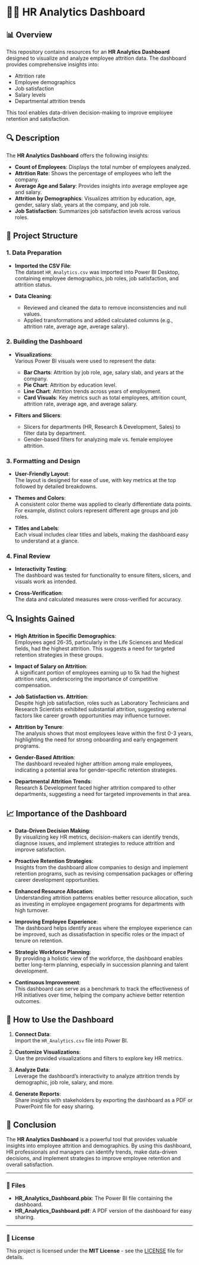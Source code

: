 # 🧑‍💼 HR Analytics Dashboard

## 📊 Overview

This repository contains resources for an **HR Analytics Dashboard** designed to visualize and analyze employee attrition data. The dashboard provides comprehensive insights into:

- Attrition rate
- Employee demographics
- Job satisfaction
- Salary levels
- Departmental attrition trends

This tool enables data-driven decision-making to improve employee retention and satisfaction.

## 🔍 Description

The **HR Analytics Dashboard** offers the following insights:

- **Count of Employees**: Displays the total number of employees analyzed.
- **Attrition Rate**: Shows the percentage of employees who left the company.
- **Average Age and Salary**: Provides insights into average employee age and salary.
- **Attrition by Demographics**: Visualizes attrition by education, age, gender, salary slab, years at the company, and job role.
- **Job Satisfaction**: Summarizes job satisfaction levels across various roles.

## 📂 Project Structure

### 1. Data Preparation

- **Imported the CSV File**:  
  The dataset `HR_Analytics.csv` was imported into Power BI Desktop, containing employee demographics, job roles, job satisfaction, and attrition status.

- **Data Cleaning**:  
  - Reviewed and cleaned the data to remove inconsistencies and null values.
  - Applied transformations and added calculated columns (e.g., attrition rate, average age, average salary).

### 2. Building the Dashboard

- **Visualizations**:  
  Various Power BI visuals were used to represent the data:

  - **Bar Charts**: Attrition by job role, age, salary slab, and years at the company.
  - **Pie Chart**: Attrition by education level.
  - **Line Chart**: Attrition trends across years of employment.
  - **Card Visuals**: Key metrics such as total employees, attrition count, attrition rate, average age, and average salary.

- **Filters and Slicers**:  
  - Slicers for departments (HR, Research & Development, Sales) to filter data by department.
  - Gender-based filters for analyzing male vs. female employee attrition.

### 3. Formatting and Design

- **User-Friendly Layout**:  
  The layout is designed for ease of use, with key metrics at the top followed by detailed breakdowns.

- **Themes and Colors**:  
  A consistent color theme was applied to clearly differentiate data points. For example, distinct colors represent different age groups and job roles.

- **Titles and Labels**:  
  Each visual includes clear titles and labels, making the dashboard easy to understand at a glance.

### 4. Final Review

- **Interactivity Testing**:  
  The dashboard was tested for functionality to ensure filters, slicers, and visuals work as intended.
  
- **Cross-Verification**:  
  The data and calculated measures were cross-verified for accuracy.

## 🔍 Insights Gained

- **High Attrition in Specific Demographics**:  
  Employees aged 26-35, particularly in the Life Sciences and Medical fields, had the highest attrition. This suggests a need for targeted retention strategies in these groups.

- **Impact of Salary on Attrition**:  
  A significant portion of employees earning up to 5k had the highest attrition rates, underscoring the importance of competitive compensation.

- **Job Satisfaction vs. Attrition**:  
  Despite high job satisfaction, roles such as Laboratory Technicians and Research Scientists exhibited substantial attrition, suggesting external factors like career growth opportunities may influence turnover.

- **Attrition by Tenure**:  
  The analysis shows that most employees leave within the first 0-3 years, highlighting the need for strong onboarding and early engagement programs.

- **Gender-Based Attrition**:  
  The dashboard revealed higher attrition among male employees, indicating a potential area for gender-specific retention strategies.

- **Departmental Attrition Trends**:  
  Research & Development faced higher attrition compared to other departments, suggesting a need for targeted improvements in that area.

## 📈 Importance of the Dashboard

- **Data-Driven Decision Making**:  
  By visualizing key HR metrics, decision-makers can identify trends, diagnose issues, and implement strategies to reduce attrition and improve satisfaction.

- **Proactive Retention Strategies**:  
  Insights from the dashboard allow companies to design and implement retention programs, such as revising compensation packages or offering career development opportunities.

- **Enhanced Resource Allocation**:  
  Understanding attrition patterns enables better resource allocation, such as investing in employee engagement programs for departments with high turnover.

- **Improving Employee Experience**:  
  The dashboard helps identify areas where the employee experience can be improved, such as dissatisfaction in specific roles or the impact of tenure on retention.

- **Strategic Workforce Planning**:  
  By providing a holistic view of the workforce, the dashboard enables better long-term planning, especially in succession planning and talent development.

- **Continuous Improvement**:  
  This dashboard can serve as a benchmark to track the effectiveness of HR initiatives over time, helping the company achieve better retention outcomes.

## 🚀 How to Use the Dashboard

1. **Connect Data**:  
   Import the `HR_Analytics.csv` file into Power BI.

2. **Customize Visualizations**:  
   Use the provided visualizations and filters to explore key HR metrics.

3. **Analyze Data**:  
   Leverage the dashboard’s interactivity to analyze attrition trends by demographic, job role, salary, and more.

4. **Generate Reports**:  
   Share insights with stakeholders by exporting the dashboard as a PDF or PowerPoint file for easy sharing.

## 📌 Conclusion

The **HR Analytics Dashboard** is a powerful tool that provides valuable insights into employee attrition and demographics. By using this dashboard, HR professionals and managers can identify trends, make data-driven decisions, and implement strategies to improve employee retention and overall satisfaction.

---

### 📂 Files

- **HR_Analytics_Dashboard.pbix**: The Power BI file containing the dashboard.
- **HR_Analytics_Dashboard.pdf**: A PDF version of the dashboard for easy sharing.

---

### 🔗 License

This project is licensed under the **MIT License** - see the [LICENSE](LICENSE) file for details.
